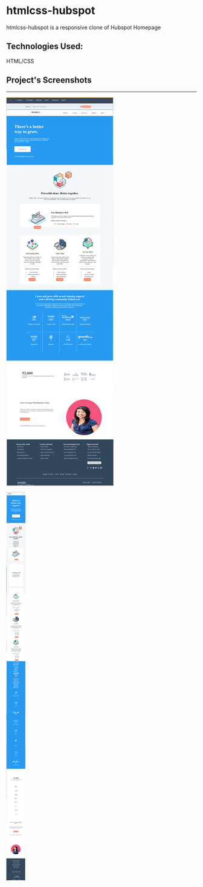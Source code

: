 # htmlcss-hubspot

htmlcss-hubspot is a responsive clone of Hubspot Homepage

## Technologies Used:

HTML/CSS

## Project's Screenshots

<hr></hr>

![](hubspot3.png)

![](ggg.png)
